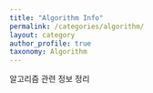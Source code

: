 ```yaml
---
title: "Algorithm Info"
permalink: /categories/algorithm/
layout: category
author_profile: true
taxonomy: Algorithm
---
```


알고리즘 관련 정보 정리